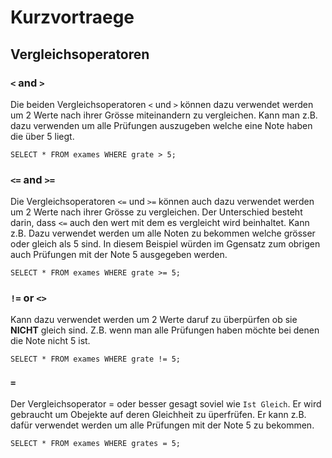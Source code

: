 ﻿# Kurzvortraege

## Vergleichsoperatoren

### `<` and `>`
Die beiden Vergleichsoperatoren `<` und `>` können dazu verwendet werden um 2 Werte nach ihrer Grösse miteinandern zu vergleichen. Kann man z.B. dazu verwenden um alle Prüfungen auszugeben welche eine Note haben die über 5 liegt.
``` 
SELECT * FROM exames WHERE grate > 5;
```
### `<=` and `>=`
Die Vergleichsoperatoren `<=` und `>=` können auch dazu verwendet werden um 2 Werte nach ihrer Grösse zu vergleichen. Der Unterschied besteht darin, dass `<=` auch den wert mit dem es vergleicht wird beinhaltet. Kann z.B. Dazu verwendet werden um  alle Noten zu bekommen welche grösser oder gleich als 5 sind. In diesem Beispiel würden im Ggensatz zum obrigen auch Prüfungen mit der Note 5 ausgegeben werden.
```
SELECT * FROM exames WHERE grate >= 5;
```
### `!=` or `<>`
Kann dazu verwendet werden um 2 Werte daruf zu überpürfen ob sie **NICHT** gleich sind. Z.B. wenn man alle Prüfungen haben möchte bei denen die Note nicht 5 ist.
```
SELECT * FROM exames WHERE grate != 5;
```
### `=`
Der Vergleichsoperator = oder besser gesagt soviel wie `Ist Gleich`. Er wird gebraucht um Obejekte auf deren Gleichheit zu üperfrüfen. Er kann z.B. dafür verwendet werden um alle Prüfungen mit der Note 5 zu bekommen.
```
SELECT * FROM exames WHERE grates = 5;
```
